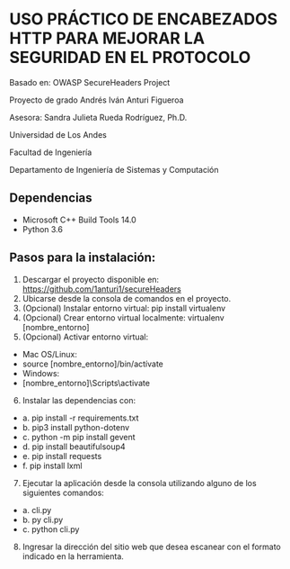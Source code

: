 # USO PRÁCTICO DE ENCABEZADOS HTTP PARA MEJORAR LA SEGURIDAD EN EL PROTOCOLO

Basado en: OWASP SecureHeaders Project  

Proyecto de grado Andrés Iván Anturi Figueroa

Asesora: Sandra Julieta Rueda Rodríguez, Ph.D.

Universidad de Los Andes

Facultad de Ingeniería

Departamento de Ingeniería de Sistemas y Computación


## Dependencias 

- Microsoft C++ Build Tools 14.0
- Python 3.6

## Pasos para la instalación:
1.	Descargar el proyecto disponible en: https://github.com/1anturi1/secureHeaders
2.	Ubicarse desde la consola de comandos en el proyecto. 
3.	(Opcional) Instalar entorno virtual: pip install virtualenv
4.	(Opcional) Crear entorno virtual localmente: virtualenv [nombre_entorno]
5.	(Opcional) Activar entorno virtual:
 - Mac OS/Linux:
 - source [nombre_entorno]/bin/actívate
 - Windows:
 - [nombre_entorno]\Scripts\activate
6.	Instalar las dependencias con: 
 - a.	pip install -r requirements.txt
 - b.	pip3 install python-dotenv
 - c.	python -m pip install gevent
 - d.	pip install beautifulsoup4
 - e.	pip install requests
 - f.	pip install lxml
7.	Ejecutar la aplicación desde la consola utilizando alguno de los siguientes comandos:
 - a.	cli.py
 - b.	py cli.py
 - c.	python cli.py
8.	Ingresar la dirección del sitio web que desea escanear con el formato indicado en la herramienta.
